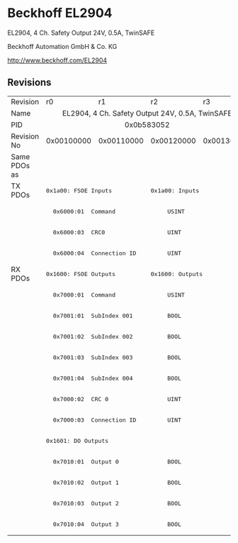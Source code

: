 # Beckhoff EL2904

EL2904, 4 Ch. Safety Output 24V, 0.5A, TwinSAFE

Beckhoff Automation GmbH & Co. KG

http://www.beckhoff.com/EL2904

## Revisions
<table>
<tr >
<td>Revision</td>
<td><div class="foo">r0</div></td>
<td><div class="foo">r1</div></td>
<td><div class="foo">r2</div></td>
<td><div class="foo">r3</div></td>
</tr>
<tr >
<td>Name</td>
<td colspan=4 align="center"><div class="foo">EL2904, 4 Ch. Safety Output 24V, 0.5A, TwinSAFE</div></td>
</tr>
<tr >
<td>PID</td>
<td colspan=4 align="center"><div class="foo">0x0b583052</div></td>
</tr>
<tr >
<td>Revision No</td>
<td><div class="foo">0x00100000</div></td>
<td><div class="foo">0x00110000</div></td>
<td><div class="foo">0x00120000</div></td>
<td><div class="foo">0x00130000</div></td>
</tr>
<tr >
<td>Same PDOs as</td>
<td colspan=4 align="center"><div class="foo"></div></td>
</tr>
<tr class="txpdo pdosection">
<td rowspan=4 valign=top>TX PDOs</td>
<td colspan=2 align="left"><pre>0x1a00: FSOE Inputs</pre></td>
<td colspan=2 align="left"><pre>0x1a00: Inputs</pre></td>
<td></td>
</tr>
<tr class="txpdo">
<td colspan=4 align="left"><pre>  0x6000:01  Command               USINT</pre></td>
</tr>
<tr class="txpdo">
<td colspan=4 align="left"><pre>  0x6000:03  CRC0                  UINT</pre></td>
</tr>
<tr class="txpdo">
<td colspan=4 align="left"><pre>  0x6000:04  Connection ID         UINT</pre></td>
</tr>
<tr class="rxpdo pdosection">
<td rowspan=13 valign=top>RX PDOs</td>
<td colspan=2 align="left"><pre>0x1600: FSOE Outputs</pre></td>
<td colspan=2 align="left"><pre>0x1600: Outputs</pre></td>
<td></td>
</tr>
<tr class="rxpdo">
<td colspan=4 align="left"><pre>  0x7000:01  Command               USINT</pre></td>
</tr>
<tr class="rxpdo">
<td colspan=4 align="left"><pre>  0x7001:01  SubIndex 001          BOOL</pre></td>
</tr>
<tr class="rxpdo">
<td colspan=4 align="left"><pre>  0x7001:02  SubIndex 002          BOOL</pre></td>
</tr>
<tr class="rxpdo">
<td colspan=4 align="left"><pre>  0x7001:03  SubIndex 003          BOOL</pre></td>
</tr>
<tr class="rxpdo">
<td colspan=4 align="left"><pre>  0x7001:04  SubIndex 004          BOOL</pre></td>
</tr>
<tr class="rxpdo">
<td colspan=4 align="left"><pre>  0x7000:02  CRC 0                 UINT</pre></td>
</tr>
<tr class="rxpdo">
<td colspan=4 align="left"><pre>  0x7000:03  Connection ID         UINT</pre></td>
</tr>
<tr class="rxpdo pdosection">
<td colspan=4 align="left"><pre>0x1601: DO Outputs</pre></td>
</tr>
<tr class="rxpdo">
<td colspan=4 align="left"><pre>  0x7010:01  Output 0              BOOL</pre></td>
</tr>
<tr class="rxpdo">
<td colspan=4 align="left"><pre>  0x7010:02  Output 1              BOOL</pre></td>
</tr>
<tr class="rxpdo">
<td colspan=4 align="left"><pre>  0x7010:03  Output 2              BOOL</pre></td>
</tr>
<tr class="rxpdo">
<td colspan=4 align="left"><pre>  0x7010:04  Output 3              BOOL</pre></td>
</tr>
</table>
